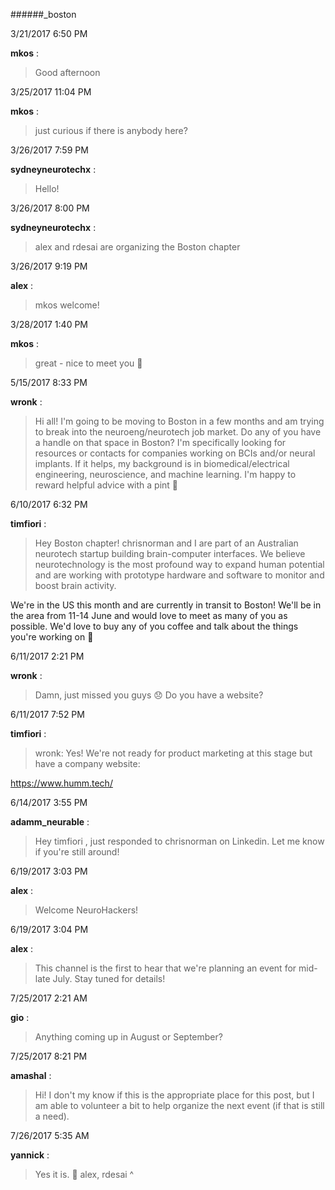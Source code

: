 ######_boston

3/21/2017 6:50 PM

 **mkos** :

 >Good afternoon

3/25/2017 11:04 PM

 **mkos** :

 >just curious if there is anybody here?

3/26/2017 7:59 PM

 **sydneyneurotechx** :

 >Hello!

3/26/2017 8:00 PM

 **sydneyneurotechx** :

 >alex and rdesai are organizing the Boston chapter

3/26/2017 9:19 PM

 **alex** :

 >mkos welcome!

3/28/2017 1:40 PM

 **mkos** :

 >great - nice to meet you :slightly_smiling_face:

5/15/2017 8:33 PM

 **wronk** :

 >Hi all! I'm going to be moving to Boston in a few months and am trying to break into the neuroeng/neurotech job market. Do any of you have a handle on that space in Boston? I'm specifically looking for resources or contacts for companies working on BCIs and/or neural implants. If it helps, my background is in biomedical/electrical engineering, neuroscience, and machine learning. I'm happy to reward helpful advice with a pint :slightly_smiling_face:

6/10/2017 6:32 PM

 **timfiori** :

 >Hey Boston chapter! chrisnorman and I are part of an Australian neurotech startup building brain-computer interfaces. We believe neurotechnology is the most profound way to expand human potential and are working with prototype hardware and software to monitor and boost brain activity.

> 


> 
We're in the US this month and are currently in transit to Boston! We'll be in the area from 11-14 June and would love to meet as many of you as possible. We'd love to buy any of you coffee and talk about the things you're working on :slightly_smiling_face:

6/11/2017 2:21 PM

 **wronk** :

 >Damn, just missed you guys :disappointed: Do you have a website?

6/11/2017 7:52 PM

 **timfiori** :

 >wronk: Yes! We're not ready for product marketing at this stage but have a company website:

> 
<https://www.humm.tech/>

6/14/2017 3:55 PM

 **adamm_neurable** :

 >Hey timfiori , just responded to chrisnorman on Linkedin. Let me know if you're still around!

6/19/2017 3:03 PM

 **alex** :

 >Welcome NeuroHackers!

6/19/2017 3:04 PM

 **alex** :

 >This channel is the first to hear that we're planning an event for mid-late July. Stay tuned for details!

7/25/2017 2:21 AM

 **gio** :

 >Anything coming up in August or September?

7/25/2017 8:21 PM

 **amashal** :

 >Hi! I don't my know if this is the appropriate place for this post, but I am able to volunteer a bit to help organize the next event (if that is still a need). 

7/26/2017 5:35 AM

 **yannick** :

 >Yes it is. :slightly_smiling_face: alex, rdesai ^

